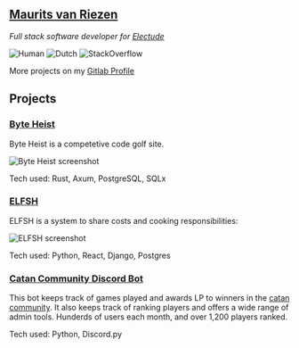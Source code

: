 ## [Maurits van Riezen](https://mousetail.nl)

*Full stack software developer for [Electude](https://www.electude.com/)*

![Human](https://img.shields.io/badge/Species-Human-red) ![Dutch](https://img.shields.io/badge/Nationality-Dutch-blue)
![StackOverflow](https://img.shields.io/stackexchange/stackoverflow/r/6333444?color=orange&label=reputation&logo=stackoverflow&style=flat&cacheSeconds=86400)
<!--             https://img.shields.io/stackexchange/stackoverflow/r/6333444?style=plastic -->

More projects on my [Gitlab Profile](https://gitlab.com/mousetail/)

## Projects

### [Byte Heist](https://byte-heist.com)

Byte Heist is a competetive code golf site.

![Byte Heist screenshot](https://mousetail.nl/cv/byte_heist.png)

Tech used: Rust, Axum, PostgreSQL, SQLx

### [ELFSH](https://elfsh.mousetail.nl)

ELFSH is a system to share costs and cooking responsibilities:

![ELFSH screenshot](https://mousetail.nl/lijst.png)

Tech used: Python, React, Django, Postgres

### [Catan Community Discord Bot](https://gitlab.com/catan-community/catan-community-discord-bot)

This bot keeps track of games played and awards LP to winners in the [catan community](https://catancommunity.org). It also keeps track of ranking players and offers a wide range of admin tools. Hunderds of users each month, and over 1,200 players ranked.

Tech used: Python, Discord.py
<!--
**mousetail/mousetail** is a ✨ _special_ ✨ repository because its `README.md` (this file) appears on your GitHub profile.

Here are some ideas to get you started:

- 🔭 I’m currently working on ...
- 🌱 I’m currently learning ...
- 👯 I’m looking to collaborate on ...
- 🤔 I’m looking for help with ...
- 💬 Ask me about ...
- 📫 How to reach me: ...
- 😄 Pronouns: ...
- ⚡ Fun fact: ...
-->

